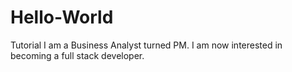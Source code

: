 # Hello-World
Tutorial
I am a Business Analyst turned PM. I am now interested in becoming a full stack developer. 
